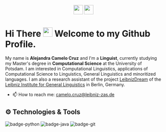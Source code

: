 <p align="center">
  <a href="https://www.linkedin.com/in/alejandracamelo/"><img height="30" color= blue src="https://cdn-icons-png.flaticon.com/512/174/174857.png"></a>
  <a href="mailto:camelo.cruz@leibniz-zas.de"><img height="30" src="https://logodownload.org/wp-content/uploads/2018/02/Outlook-logo-5.png"></a>

</p>

<p align="center">

 <h1>Hi There <img src="https://i.imgur.com/GNz3qCl.gif" width="30px"> Welcome to my Github Profile.</h1>
 
</p>



My name is **Alejandra Camelo Cruz** and I'm a **Linguist**, currently studying my Master's degree in **Computational Science** at the University of Potsdam. I am interested in Computational Linguistics, applications of Computational Science to Linguistics, General Linguistics and minoritized languages. I am also a research assistant of the project [LeibnizDream](https://leibnizdream.eu) of the [Leibniz Institute for General Linguistics](https://www.leibniz-zas.de/de/) in Berlin, Germany. 
- 📫 How to reach me: camelo.cruz@leibniz-zas.de

## ⚙️ Technologies & Tools

![badge-python](https://img.shields.io/badge/code-python-0bbf44?style=for-the-badge&logo=python&logoColor=white&labelColor=21223e)
![badge-java](https://img.shields.io/badge/code-java-0bbf44?style=for-the-badge&logo=java&logoColor=white&labelColor=21223e)
![badge-git](https://img.shields.io/badge/version_control-git-0bbf44?style=for-the-badge&logo=git&logoColor=white&labelColor=21223e)

<!---
camelo-cruz/camelo-cruz is a ✨ special ✨ repository because its `README.md` (this file) appears on your GitHub profile.
You can click the Preview link to take a look at your changes.
--->
